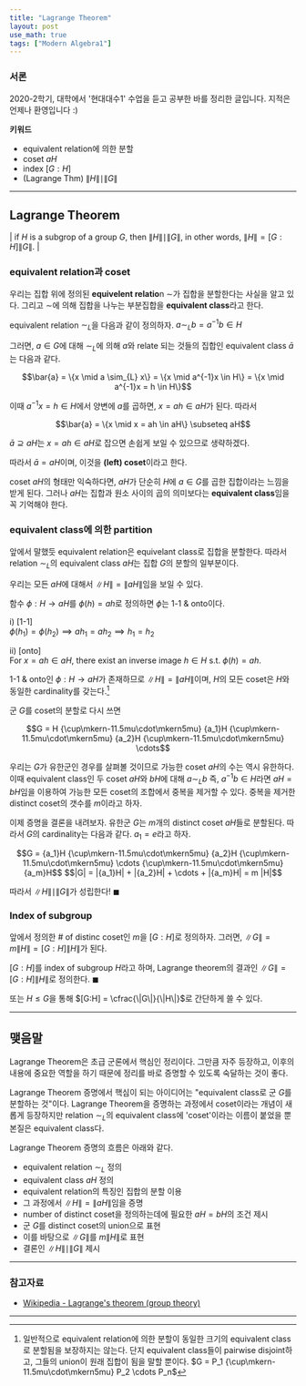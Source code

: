 ```yaml
---
title: "Lagrange Theorem"
layout: post
use_math: true
tags: ["Modern Algebra1"]
---
```


### 서론
2020-2학기, 대학에서 '현대대수1' 수업을 듣고 공부한 바를 정리한 글입니다. 지적은 언제나 환영입니다 :)

**키워드**
- equivalent relation에 의한 분할
- coset $aH$
- index $[G:H]$
- (Lagrange Thm) $\|H\| \mid \|G\|$

<hr>

## Lagrange Theorem

| if $H$ is a subgrop of a group $G$, then $\|H\| \mid \|G\|$, in other words, $\|H\| = [G:H] \|G\|$. |

### equivalent relation과 coset
우리는 집합 위에 정의된 **equivelent relatio**n $\sim$가 집합을 분할한다는 사실을 알고 있다. 그리고 $\sim$에 의해 집합을 나누는 부분집합을 **equivalent class**라고 한다.

equivalent relation $\sim_{L}$을 다음과 같이 정의하자. $a \sim_{L} b = a^{-1}b \in H$ 

그러면, $a \in G$에 대해 $\sim_{L}$에 의해 $a$와 relate 되는 것들의 집합인 equivalent class $\bar{a}$는 다음과 같다.

<div style="text-align: center;">
$$\bar{a} = \{x \mid a \sim_{L} x\} = \{x \mid a^{-1}x \in H\} = \{x \mid a^{-1}x = h \in H\}$$
</div>

이때 $a^{-1}x = h \in H$에서 양변에 $a$를 곱하면, $x = ah \in aH$가 된다. 따라서

<div style="text-align: center;">
$$\bar{a} = \{x \mid x = ah \in aH\} \subseteq aH$$
</div>

$\bar{a} \supseteq aH$는 $x = ah \in aH$로 잡으면 손쉽게 보일 수 있으므로 생략하겠다.

따라서 $\bar{a} = aH$이며, 이것을 **(left) coset**이라고 한다.

coset $aH$의 형태만 익숙하다면, $aH$가 단순히 $H$에 $a \in G$를 곱한 집합이라는 느낌을 받게 된다. 그러나 $aH$는 집합과 원소 사이의 곱의 의미보다는 **equivalent class**임을 꼭 기억해야 한다.

### equivalent class에 의한 partition
앞에서 말했듯 equivalent relation은 equivelant class로 집합을 분할한다. 따라서 relation $\sim_{L}$의 equivalent class $aH$는 집합 $G$의 분할의 일부분이다.

우리는 모든 $aH$에 대해서 $\|H\| = \|aH\|$임을 보일 수 있다.

함수 $\phi : H \rightarrow aH$를 $\phi(h) = ah$로 정의하면 $\phi$는 1-1 & onto이다.

i) [1-1] <br>
$\phi(h_1) = \phi(h_2) \implies ah_1 = ah_2 \implies h_1 = h_2$

ii) [onto] <br>
For $x = ah \in aH$, there exist an inverse image $h \in H$ s.t. $\phi(h)=ah$.

1-1 & onto인 $\phi : H \rightarrow aH$가 존재하므로 $\|H\| = \|aH\|$이며, $H$의 모든 coset은 $H$와 동일한 cardinality를 갖는다.[^1]

군 $G$를 coset의 분할로 다시 쓰면

<div style="text-align: center;">
$$G = H {\cup\mkern-11.5mu\cdot\mkern5mu} {a_1}H {\cup\mkern-11.5mu\cdot\mkern5mu} {a_2}H {\cup\mkern-11.5mu\cdot\mkern5mu} \cdots$$
</div>

우리는 $G$가 유한군인 경우를 살펴볼 것이므로 가능한 coset $aH$의 수는 역시 유한하다. 이때 equivalent class인 두 coset $aH$와 $bH$에 대해 $a \sim_{L} b$ 즉, $a^{-1}b \in H$라면 $aH = bH$임을 이용하여 가능한 모든 coset의 조합에서 중복을 제거할 수 있다. 중복을 제거한 distinct coset의 갯수를 $m$이라고 하자.

이제 증명을 결론을 내려보자. 유한군 $G$는 $m$개의 distinct coset $aH$들로 분할된다. 따라서 $G$의 cardinality는 다음과 같다. $a_1 = e$라고 하자.

<div style="text-align: center;">
$$G = {a_1}H {\cup\mkern-11.5mu\cdot\mkern5mu} {a_2}H {\cup\mkern-11.5mu\cdot\mkern5mu} \cdots {\cup\mkern-11.5mu\cdot\mkern5mu} {a_m}H$$
$$|G| = |{a_1}H| + |{a_2}H| + \cdots + |{a_m}H| = m |H|$$
</div>

따라서 $\|H\| \mid \|G\|$가 성립한다! $\blacksquare$

### Index of subgroup
앞에서 정의한 # of distinc coset인 $m$을 $[G:H]$로 정의하자. 그러면, $\|G\| = m \|H\| = [G:H] \|H\|$가 된다.

$[G:H]$를 index of subgroup $H$라고 하며, Lagrange theorem의 결과인 $\|G\| = [G:H] \|H\|$로 정의한다. $\blacksquare$

또는 $H \leq G$을 통해 $[G:H] = \cfrac{\|G\|}{\|H\|}$로 간단하게 쓸 수 있다.

<hr>

## 맺음말
Lagrange Theorem은 초급 군론에서 핵심인 정리이다. 그만큼 자주 등장하고, 이후의 내용에 중요한 역할을 하기 때문에 정리를 바로 증명할 수 있도록 숙달하는 것이 좋다.

Lagrange Theorem 증명에서 핵심이 되는 아이디어는 "equivalent class로 군 $G$를 분할하는 것"이다. Lagrange Theorem을 증명하는 과정에서 coset이라는 개념이 새롭게 등장하지만 relation $\sim_{L}$의 equivalent class에 'coset'이라는 이름이 붙었을 뿐 본질은 equivalent class다.

Lagrange Theorem 증명의 흐름은 아래와 같다.
- equivalent relation $\sim_{L}$ 정의
- equivalent class $aH$ 정의
- equivalent relation의 특징인 집합의 분할 이용
- 그 과정에서 $\|H\| = \|aH\|$임을 증명
- number of distinct coset을 정의하는데에 필요한 $aH = bH$의 조건 제시
- 군 $G$를 distinct coset의 union으로 표현
- 이를 바탕으로 $\|G\|$를 $m\|H\|$로 표현
- 결론인 $\|H\| \mid \|G\|$ 제시

<hr>

### 참고자료
- [Wikipedia - Lagrange's theorem (group theory)](https://en.wikipedia.org/wiki/Lagrange%27s_theorem_(group_theory))

<hr>

[^1]: 일반적으로 equivalent relation에 의한 분할이 동일한 크기의 equivalent class로 분할됨을 보장하지는 않는다. 단지 equivalent class들이 pairwise disjoint하고, 그들의 union이 원래 집합이 됨을 말할 뿐이다. $G = P_1 {\cup\mkern-11.5mu\cdot\mkern5mu} P_2 \cdots P_n$